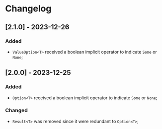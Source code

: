 # Changelog

## [2.1.0] - 2023-12-26

### Added
- `ValueOption<T>` received a boolean implicit operator to indicate `Some` or `None`;

## [2.0.0] - 2023-12-25

### Added
- `Option<T>` received a boolean implicit operator to indicate `Some` or `None`;

### Changed
- `Result<T>` was removed since it were redundant to `Option<T>`;
